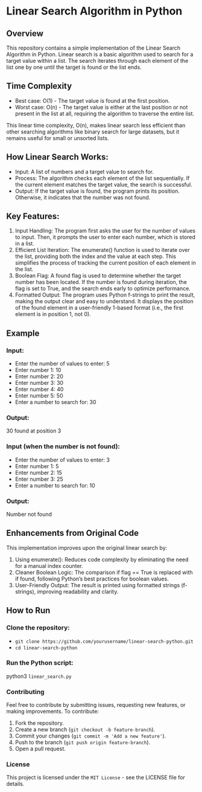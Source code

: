 # Linear Search Algorithm in Python

## Overview
This repository contains a simple implementation of the Linear Search Algorithm in Python. Linear search is a basic algorithm used to search for a target value within a list. The search iterates through each element of the list one by one until the target is found or the list ends.

## Time Complexity
- Best case: O(1) - The target value is found at the first position.
- Worst case: O(n) - The target value is either at the last position or not present in the list at all, requiring the algorithm to traverse the entire list.

This linear time complexity, O(n), makes linear search less efficient than other searching algorithms like binary search for large datasets, but it remains useful for small or unsorted lists.


## How Linear Search Works:
- Input: A list of numbers and a target value to search for.
- Process: The algorithm checks each element of the list sequentially. If the current element matches the target value, the search is successful.
- Output: If the target value is found, the program prints its position. Otherwise, it indicates that the number was not found.



## Key Features:
1. Input Handling:
The program first asks the user for the number of values to input.
Then, it prompts the user to enter each number, which is stored in a list.
2. Efficient List Iteration:
The enumerate() function is used to iterate over the list, providing both the index and the value at each step. This simplifies the process of tracking the current position of each element in the list.
3. Boolean Flag:
A found flag is used to determine whether the target number has been located. If the number is found during iteration, the flag is set to True, and the search ends early to optimize performance.
4. Formatted Output:
The program uses Python f-strings to print the result, making the output clear and easy to understand. It displays the position of the found element in a user-friendly 1-based format (i.e., the first element is in position 1, not 0).

## Example

### Input:

- Enter the number of values to enter: 5
- Enter number 1: 10
- Enter number 2: 20
- Enter number 3: 30
- Enter number 4: 40
- Enter number 5: 50
- Enter a number to search for: 30

### Output:
30 found at position 3

### Input (when the number is not found):

- Enter the number of values to enter: 3
- Enter number 1: 5
- Enter number 2: 15
- Enter number 3: 25
- Enter a number to search for: 10

### Output:
Number not found

## Enhancements from Original Code
This implementation improves upon the original linear search by:

1. Using enumerate(): Reduces code complexity by eliminating the need for a manual index counter.
2. Cleaner Boolean Logic: The comparison if flag == True is replaced with if found, following Python’s best practices for boolean values.
3. User-Friendly Output: The result is printed using formatted strings (f-strings), improving readability and clarity.

## How to Run
### Clone the repository:

- ``git clone https://github.com/yourusername/linear-search-python.git`` 
- ``cd linear-search-python``

### Run the Python script:
python3 ``linear_search.py``

### Contributing
Feel free to contribute by submitting issues, requesting new features, or making improvements. To contribute:
1. Fork the repository.
2. Create a new branch (``git checkout -b feature-branch``).
3. Commit your changes (``git commit -m 'Add a new feature'``).
4. Push to the branch (``git push origin feature-branch``).
5. Open a pull request.

### License
This project is licensed under the ``MIT License`` - see the LICENSE file for details.
